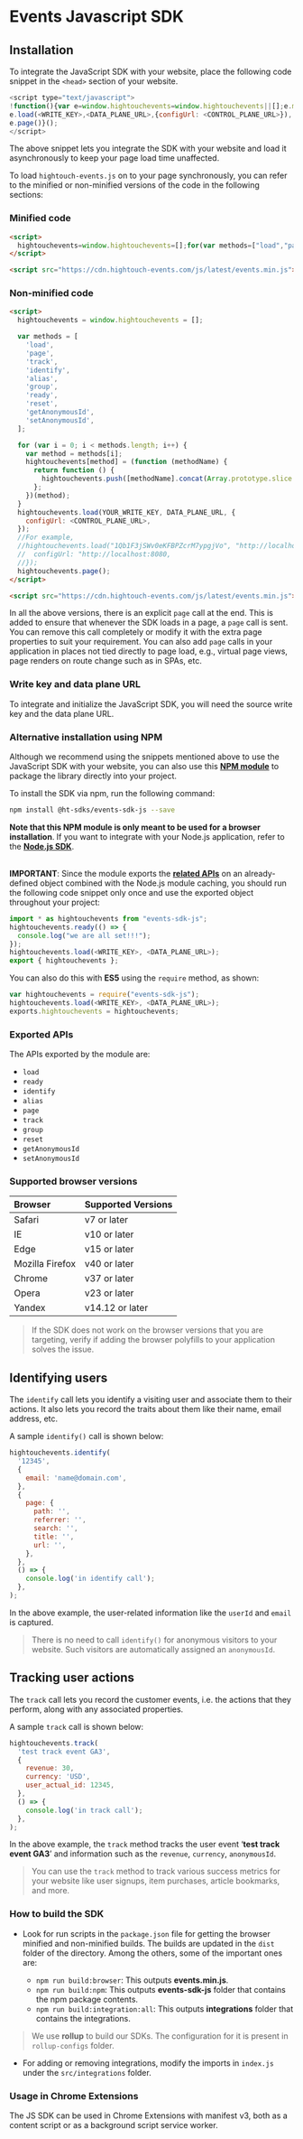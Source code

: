 # Events Javascript SDK

## Installation

To integrate the JavaScript SDK with your website, place the following code snippet in the `<head>` section of your website.

```javascript
<script type="text/javascript">
!function(){var e=window.hightouchevents=window.hightouchevents||[];e.methods=["load","page","track","identify","alias","group","ready","reset","getAnonymousId","setAnonymousId"],e.factory=function(t){return function(){e.push([t].concat(Array.prototype.slice.call(arguments)))}};for(var t=0;t<e.methods.length;t++){var r=e.methods[t];e[r]=e.factory(r)}e.loadJS=function(e,t){var r=document.createElement("script");r.type="text/javascript",r.async=!0,r.src="https://cdn.hightouch-events.com/js/latest/events.min.js";var a=document.getElementsByTagName("script")[0];a.parentNode.insertBefore(r,a)},e.loadJS(),
e.load(<WRITE_KEY>,<DATA_PLANE_URL>,{configUrl: <CONTROL_PLANE_URL>}),
e.page()}();
</script>
```

The above snippet lets you integrate the SDK with your website and load it asynchronously to keep your page load time unaffected.

To load `hightouch-events.js` on to your page synchronously, you can refer to the minified or non-minified versions of the code in the following sections:

### Minified code

```html
<script>
  hightouchevents=window.hightouchevents=[];for(var methods=["load","page","track","identify","alias","group","ready","reset","getAnonymousId","setAnonymousId"],i=0;i<methods.length;i++){var method=methods[i];hightouchevents[method]=function(a){return function(){hightouchevents.push([a].concat(Array.prototype.slice.call(arguments)))}}(method)}hightouchevents.load(<WRITE_KEY>,<DATA_PLANE_URL>, {configUrl: <CONTROL_PLANE_URL>}),hightouchevents.page();
</script>

<script src="https://cdn.hightouch-events.com/js/latest/events.min.js"></script>
```

### Non-minified code

```html
<script>
  hightouchevents = window.hightouchevents = [];

  var methods = [
    'load',
    'page',
    'track',
    'identify',
    'alias',
    'group',
    'ready',
    'reset',
    'getAnonymousId',
    'setAnonymousId',
  ];

  for (var i = 0; i < methods.length; i++) {
    var method = methods[i];
    hightouchevents[method] = (function (methodName) {
      return function () {
        hightouchevents.push([methodName].concat(Array.prototype.slice.call(arguments)));
      };
    })(method);
  }
  hightouchevents.load(YOUR_WRITE_KEY, DATA_PLANE_URL, {
    configUrl: <CONTROL_PLANE_URL>,
  });
  //For example,
  //hightouchevents.load("1Qb1F3jSWv0eKFBPZcrM7ypgjVo", "http://localhost:8080", {
  //  configUrl: "http://localhost:8080,
  //});
  hightouchevents.page();
</script>

<script src="https://cdn.hightouch-events.com/js/latest/events.min.js"></script>
```

In all the above versions, there is an explicit `page` call at the end. This is added to ensure that whenever the SDK loads in a page, a `page` call is sent. You can remove this call completely or modify it with the extra page properties to suit your requirement. You can also add `page` calls in your application in places not tied directly to page load, e.g., virtual page views, page renders on route change such as in SPAs, etc.

### Write key and data plane URL

To integrate and initialize the JavaScript SDK, you will need the source write key and the data plane URL.

### Alternative installation using NPM

Although we recommend using the snippets mentioned above to use the JavaScript SDK with your website, you can also use this [**NPM module**](https://www.npmjs.com/package/@ht-sdks/events-sdk-js) to package the library directly into your project.

To install the SDK via npm, run the following command:

```bash
npm install @ht-sdks/events-sdk-js --save
```

**Note that this NPM module is only meant to be used for a browser installation**. If you want to integrate with your Node.js application, refer to the [**Node.js SDK**](https://github.com/ht-sdks/events-sdk-node).
<br><br>

**IMPORTANT**: Since the module exports the [**related APIs**](#exported-apis) on an already-defined object combined with the Node.js module caching, you should run the following code snippet only once and use the exported object throughout your project:

```javascript
import * as hightouchevents from "events-sdk-js";
hightouchevents.ready(() => {
  console.log("we are all set!!!");
});
hightouchevents.load(<WRITE_KEY>, <DATA_PLANE_URL>);
export { hightouchevents };
```

You can also do this with **ES5** using the `require` method, as shown:

```javascript
var hightouchevents = require("events-sdk-js");
hightouchevents.load(<WRITE_KEY>, <DATA_PLANE_URL>);
exports.hightouchevents = hightouchevents;
```

### Exported APIs

The APIs exported by the module are:

- `load`
- `ready`
- `identify`
- `alias`
- `page`
- `track`
- `group`
- `reset`
- `getAnonymousId`
- `setAnonymousId`

### Supported browser versions

| **Browser**     | **Supported Versions** |
| :-------------- | :--------------------- |
| Safari          | v7 or later            |
| IE              | v10 or later           |
| Edge            | v15 or later           |
| Mozilla Firefox | v40 or later           |
| Chrome          | v37 or later           |
| Opera           | v23 or later           |
| Yandex          | v14.12 or later        |

> If the SDK does not work on the browser versions that you are targeting, verify if adding the browser polyfills to your application solves the issue.

## Identifying users

The `identify` call lets you identify a visiting user and associate them to their actions. It also lets you record the traits about them like their name, email address, etc.

A sample `identify()` call is shown below:

```javascript
hightouchevents.identify(
  '12345',
  {
    email: 'name@domain.com',
  },
  {
    page: {
      path: '',
      referrer: '',
      search: '',
      title: '',
      url: '',
    },
  },
  () => {
    console.log('in identify call');
  },
);
```

In the above example, the user-related information like the `userId` and `email` is captured.

> There is no need to call `identify()` for anonymous visitors to your website. Such visitors are automatically assigned an `anonymousId`.

## Tracking user actions

The `track` call lets you record the customer events, i.e. the actions that they perform, along with any associated properties.

A sample `track` call is shown below:

```javascript
hightouchevents.track(
  'test track event GA3',
  {
    revenue: 30,
    currency: 'USD',
    user_actual_id: 12345,
  },
  () => {
    console.log('in track call');
  },
);
```

In the above example, the `track` method tracks the user event ‘**test track event GA3**’ and information such as the `revenue`, `currency`, `anonymousId`.

> You can use the `track` method to track various success metrics for your website like user signups, item purchases, article bookmarks, and more.

### How to build the SDK

- Look for run scripts in the `package.json` file for getting the browser minified and non-minified builds. The builds are updated in the `dist` folder of the directory. Among the others, some of the important ones are:

  - `npm run build:browser`: This outputs **events.min.js**.
  - `npm run build:npm`: This outputs **events-sdk-js** folder that contains the npm package contents.
  - `npm run build:integration:all`: This outputs **integrations** folder that contains the integrations.

> We use **rollup** to build our SDKs. The configuration for it is present in `rollup-configs` folder.

- For adding or removing integrations, modify the imports in `index.js` under the `src/integrations` folder.

### Usage in Chrome Extensions

The JS SDK can be used in Chrome Extensions with manifest v3, both as a content script or as a background script service worker.
